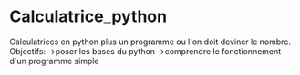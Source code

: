 # Calculatrice_python
Calculatrices en python plus un programme ou l'on doit deviner le nombre.
Objectifs:
->poser les bases du python
->comprendre le fonctionnement d'un programme simple
